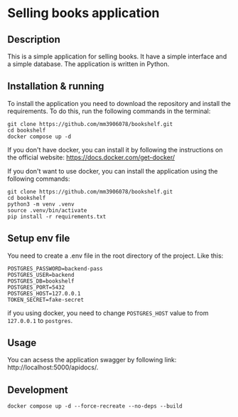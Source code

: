 # Selling books application

## Description
This is a simple application for selling books. It have a simple interface and a simple database. The application is written in Python.

## Installation & running
To install the application you need to download the repository and install the requirements. To do this, run the following commands in the terminal:
```
git clone https://github.com/mm3906078/bookshelf.git
cd bookshelf
docker compose up -d
```

If you don't have docker, you can install it by following the instructions on the official website: https://docs.docker.com/get-docker/

If you don't want to use docker, you can install the application using the following commands:
```
git clone https://github.com/mm3906078/bookshelf.git
cd bookshelf
python3 -m venv .venv
source .venv/bin/activate
pip install -r requirements.txt
```

## Setup env file
You need to create a .env file in the root directory of the project. Like this:
```
POSTGRES_PASSWORD=backend-pass
POSTGRES_USER=backend
POSTGRES_DB=bookshelf
POSTGRES_PORT=5432
POSTGRES_HOST=127.0.0.1
TOKEN_SECRET=fake-secret
```
if you using docker, you need to change `POSTGRES_HOST` value to from `127.0.0.1` to `postgres`.

## Usage
You can acsess the application swagger by following link: http://localhost:5000/apidocs/.

## Development
```
docker compose up -d --force-recreate --no-deps --build
```
